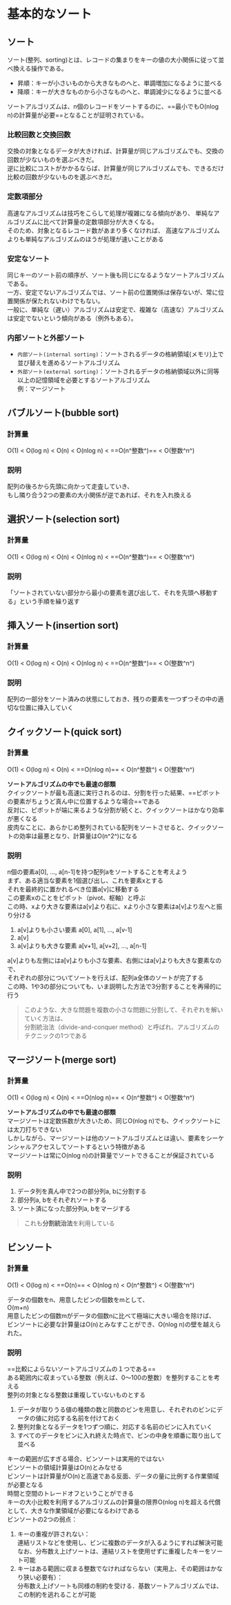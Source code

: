 # 基本的なソート

## ソート

ソート(整列、sorting)とは、レコードの集まりをキーの値の大小関係に従って並べ換える操作である。

- 昇順：キーが小さいものから大きなものへと、単調増加になるように並べる
- 降順：キーが大きなものから小さなものへと、単調減少になるように並べる

ソートアルゴリズムは、n個のレコードをソートするのに、==最小でもO(nlog n)の計算量が必要==となることが証明されている。

### 比較回数と交換回数

交換の対象となるデータが大きければ、計算量が同じアルゴリズムでも、交換の回数が少ないものを選ぶべきだ。  
逆に比較にコストがかかるならば、計算量が同じアルゴリズムでも、できるだけ比較の回数が少ないものを選ぶべきだ。

### 定数項部分

高速なアルゴリズムは技巧をこらして処理が複雑になる傾向があり、 単純なアルゴリズムに比べて計算量の定数項部分が大きくなる。  
そのため、対象となるレコード数があまり多くなければ、 高速なアルゴリズムよりも単純なアルゴリズムのほうが処理が速いことがある

### 安定なソート

同じキーのソート前の順序が、ソート後も同じになるようなソートアルゴリズムである。  
一方、安定でないアルゴリズムでは、ソート前の位置関係は保存ないが、常に位置関係が保たれないわけでもない。  
一般に、単純な（遅い）アルゴリズムは安定で、複雑な（高速な）アルゴリズムは安定でないという傾向がある（例外もある）。

### 内部ソートと外部ソート

- `内部ソート(internal sorting)`：ソートされるデータの格納領域(メモリ)上で並び替えを進めるソートアルゴリズム
- `外部ソート(external sorting)`：ソートされるデータの格納領域以外に同等以上の記憶領域を必要とするソートアルゴリズム  
    例：マージソート

## バブルソート(bubble sort)

### 計算量

O(1)  <  O(log n)  <  O(n)  <  O(nlog n)  <  ==O(n^整数^)==  <  O(整数^n^)

### 説明

配列の後ろから先頭に向かって走査していき、  
もし隣り合う2つの要素の大小関係が逆であれば、それを入れ換える

## 選択ソート(selection sort)

### 計算量

O(1)  <  O(log n)  <  O(n)  <  O(nlog n)  <  ==O(n^整数^)==  <  O(整数^n^)

### 説明

「ソートされていない部分から最小の要素を選び出して、それを先頭へ移動する」という手順を繰り返す

## 挿入ソート(insertion sort)

### 計算量

O(1)  <  O(log n)  <  O(n)  <  O(nlog n)  <  ==O(n^整数^)==  <  O(整数^n^)

### 説明

配列の一部分をソート済みの状態にしておき、残りの要素を一つずつその中の適切な位置に挿入していく

## クイックソート(quick sort)

### 計算量

O(1)  <  O(log n)  <  O(n)  <  ==O(nlog n)==  <  O(n^整数^)  <  O(整数^n^)

**ソートアルゴリズムの中でも最速の部類**  
クイックソートが最も高速に実行されるのは、分割を行った結果、==ピボットの要素がちょうど真ん中に位置するような場合==である  
反対に、ピボットが端に来るような分割が続くと、クイックソートはかなり効率が悪くなる  
皮肉なことに、あらかじめ整列されている配列をソートさせると、クイックソートの効率は最悪となり、計算量はO(n^2^)になる

### 説明

n個の要素a[0], …, a[n-1]を持つ配列aをソートすることを考えよう  
まず、ある適当な要素を1個選び出し、これを要素xとする  
それを最終的に置かれるべき位置a[v]に移動する  
この要素xのことをピボット（pivot、枢軸）と呼ぶ  
この時、xより大きな要素はa[v]より右に、xより小さな要素はa[v]より左へと振り分ける

1. a[v]よりも小さい要素 a[0], a[1], …, a[v-1]
2. a[v]
3. a[v]よりも大きな要素 a[v+1], a[v+2], …, a[n-1]

a[v]よりも左側にはa[v]よりも小さな要素、右側にはa[v]よりも大きな要素なので、  
それぞれの部分についてソートを行えば、配列a全体のソートが完了する  
この時、1や3の部分についても、いま説明した方法で3分割することを再帰的に行う

> このような、大きな問題を複数の小さな問題に分割して、それぞれを解いていく方法は、  
> 分割統治法（divide-and-conquer method）と呼ばれ、アルゴリズムのテクニックの1つである

## マージソート(merge sort)

### 計算量

O(1)  <  O(log n)  <  O(n)  <  ==O(nlog n)==  <  O(n^整数^)  <  O(整数^n^)

**ソートアルゴリズムの中でも最速の部類**  
マージソートは定数係数が大きいため、同じO(nlog n)でも、クイックソートには太刀打ちできない  
 しかしながら、マージソートは他のソートアルゴリズムとは違い、要素をシーケンシャルアクセスしてソートするという特徴がある  
マージソートは常にO(nlog n)の計算量でソートできることが保証されている

### 説明

1. データ列を真ん中で2つの部分列a, bに分割する
2. 部分列a, bをそれぞれソートする
3. ソート済になった部分列a, bをマージする

> これも**分割統治法**を利用している

## ビンソート

### 計算量

O(1)  <  O(log n)  <  ==O(n)==  <  O(nlog n)  <  O(n^整数^)  <  O(整数^n^)

データの個数をn、用意したビンの個数をmとして、  
O(m+n)  
用意したビンの個数mがデータの個数nに比べて極端に大きい場合を除けば、  
ビンソートに必要な計算量はO(n)とみなすことができ、O(nlog n)の壁を越えられた。

### 説明

==比較によらないソートアルゴリズムの１つである==  
ある範囲内に収まっている整数（例えば、0～100の整数）を整列することを考える  
整列の対象となる整数は重複していないものとする

1. データが取りうる値の種類の数と同数のビンを用意し、それぞれのビンにデータの値に対応する名前を付けておく
2. 整列対象となるデータを1つずつ順に、対応する名前のビンに入れていく
3. すべてのデータをビンに入れ終えた時点で、ビンの中身を順番に取り出して並べる

キーの範囲が広すぎる場合、ビンソートは実用的ではない  
ビンソートの領域計算量はO(n)とみなせる  
ビンソートは計算量がO(n)と高速である反面、データの量に比例する作業領域が必要となる  
時間と空間のトレードオフということができる  
キーの大小比較を利用するアルゴリズムの計算量の限界O(nlog n)を超える代償として、大きな作業領域が必要になるわけである  
ビンソートの2つの弱点：

1. キーの重複が許されない：  
    連結リストなどを使用し、ビンに複数のデータが入るようにすれば解決可能  
    なお、分布数え上げソートは、連結リストを使用せずに重複したキーをソート可能
2. キーはある範囲に収まる整数でなければならない（実用上、その範囲はかなり狭い必要有）：  
    分布数え上げソートも同様の制約を受ける．基数ソートアルゴリズムでは、この制約を逃れることが可能
